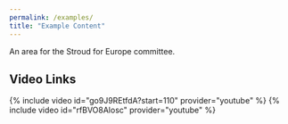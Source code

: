 ```yaml
---
permalink: /examples/
title: "Example Content"
---
```


An area for the Stroud for Europe committee.



## Video Links

{% include video id="go9J9REtfdA?start=110" provider="youtube" %}
{% include video id="rfBVO8Alosc" provider="youtube" %}
